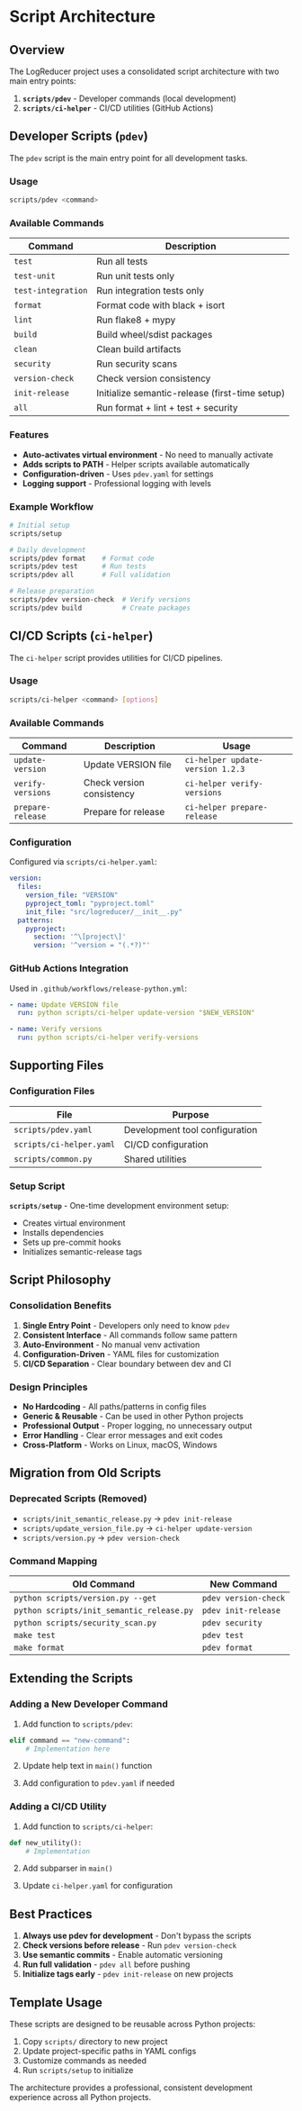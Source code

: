 # Script Architecture

## Overview

The LogReducer project uses a consolidated script architecture with two main entry points:

1. **`scripts/pdev`** - Developer commands (local development)
2. **`scripts/ci-helper`** - CI/CD utilities (GitHub Actions)

## Developer Scripts (`pdev`)

The `pdev` script is the main entry point for all development tasks.

### Usage
```bash
scripts/pdev <command>
```

### Available Commands

| Command | Description |
|---------|-------------|
| `test` | Run all tests |
| `test-unit` | Run unit tests only |
| `test-integration` | Run integration tests only |
| `format` | Format code with black + isort |
| `lint` | Run flake8 + mypy |
| `build` | Build wheel/sdist packages |
| `clean` | Clean build artifacts |
| `security` | Run security scans |
| `version-check` | Check version consistency |
| `init-release` | Initialize semantic-release (first-time setup) |
| `all` | Run format + lint + test + security |

### Features
- **Auto-activates virtual environment** - No need to manually activate
- **Adds scripts to PATH** - Helper scripts available automatically
- **Configuration-driven** - Uses `pdev.yaml` for settings
- **Logging support** - Professional logging with levels

### Example Workflow
```bash
# Initial setup
scripts/setup

# Daily development
scripts/pdev format    # Format code
scripts/pdev test      # Run tests
scripts/pdev all       # Full validation

# Release preparation
scripts/pdev version-check  # Verify versions
scripts/pdev build          # Create packages
```

## CI/CD Scripts (`ci-helper`)

The `ci-helper` script provides utilities for CI/CD pipelines.

### Usage
```bash
scripts/ci-helper <command> [options]
```

### Available Commands

| Command | Description | Usage |
|---------|-------------|-------|
| `update-version` | Update VERSION file | `ci-helper update-version 1.2.3` |
| `verify-versions` | Check version consistency | `ci-helper verify-versions` |
| `prepare-release` | Prepare for release | `ci-helper prepare-release` |

### Configuration

Configured via `scripts/ci-helper.yaml`:

```yaml
version:
  files:
    version_file: "VERSION"
    pyproject_toml: "pyproject.toml"
    init_file: "src/logreducer/__init__.py"
  patterns:
    pyproject:
      section: '^\[project\]'
      version: '^version = "(.*?)"'
```

### GitHub Actions Integration

Used in `.github/workflows/release-python.yml`:

```yaml
- name: Update VERSION file
  run: python scripts/ci-helper update-version "$NEW_VERSION"

- name: Verify versions
  run: python scripts/ci-helper verify-versions
```

## Supporting Files

### Configuration Files

| File | Purpose |
|------|---------|
| `scripts/pdev.yaml` | Development tool configuration |
| `scripts/ci-helper.yaml` | CI/CD configuration |
| `scripts/common.py` | Shared utilities |

### Setup Script

**`scripts/setup`** - One-time development environment setup:
- Creates virtual environment
- Installs dependencies
- Sets up pre-commit hooks
- Initializes semantic-release tags

## Script Philosophy

### Consolidation Benefits

1. **Single Entry Point** - Developers only need to know `pdev`
2. **Consistent Interface** - All commands follow same pattern
3. **Auto-Environment** - No manual venv activation
4. **Configuration-Driven** - YAML files for customization
5. **CI/CD Separation** - Clear boundary between dev and CI

### Design Principles

- **No Hardcoding** - All paths/patterns in config files
- **Generic & Reusable** - Can be used in other Python projects
- **Professional Output** - Proper logging, no unnecessary output
- **Error Handling** - Clear error messages and exit codes
- **Cross-Platform** - Works on Linux, macOS, Windows

## Migration from Old Scripts

### Deprecated Scripts (Removed)
- `scripts/init_semantic_release.py` → `pdev init-release`
- `scripts/update_version_file.py` → `ci-helper update-version`
- `scripts/version.py` → `pdev version-check`

### Command Mapping

| Old Command | New Command |
|-------------|-------------|
| `python scripts/version.py --get` | `pdev version-check` |
| `python scripts/init_semantic_release.py` | `pdev init-release` |
| `python scripts/security_scan.py` | `pdev security` |
| `make test` | `pdev test` |
| `make format` | `pdev format` |

## Extending the Scripts

### Adding a New Developer Command

1. Add function to `scripts/pdev`:
```python
elif command == "new-command":
    # Implementation here
```

2. Update help text in `main()` function

3. Add configuration to `pdev.yaml` if needed

### Adding a CI/CD Utility

1. Add function to `scripts/ci-helper`:
```python
def new_utility():
    # Implementation
```

2. Add subparser in `main()`

3. Update `ci-helper.yaml` for configuration

## Best Practices

1. **Always use pdev for development** - Don't bypass the scripts
2. **Check versions before release** - Run `pdev version-check`
3. **Use semantic commits** - Enable automatic versioning
4. **Run full validation** - `pdev all` before pushing
5. **Initialize tags early** - `pdev init-release` on new projects

## Template Usage

These scripts are designed to be reusable across Python projects:

1. Copy `scripts/` directory to new project
2. Update project-specific paths in YAML configs
3. Customize commands as needed
4. Run `scripts/setup` to initialize

The architecture provides a professional, consistent development experience across all Python projects.